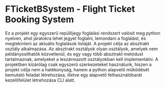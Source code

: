 # FTicketBSystem - Flight Ticket Booking System

Ez a projekt egy egyszerű repülőjegy foglalási rendszert valósít meg python nyelven, ahol járatokra lehet jegyet foglalni, lemondani a foglalást, és megtekinteni az aktuális foglalások listáját.
A projekt célja az absztrakt osztály alkalmazása. Az absztrakt osztályok olyan osztályok, amelyek nem példányosíthatók közvetlenül, és egy vagy több absztrakt metódust tartalmaznak, amelyeket a leszármazott osztályokban kell implementálni.
A projektben kizárólag csak egyszerű szerkezeteket használunk, hiszen a projekt célja nem a hatékonyság, hanem a python alapvető működését bemutató feladat létrehozása, illetve egy alapvető felhasználóbarát kezelőfelület létrehozása CLI alatt.
